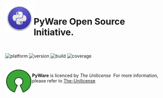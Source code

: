 <br>

<img align="left" width="90" height="90" src="https://github.com/albertcodes/pyware/blob/main/docs/img/python_icon.png">
<p vertical-align="middle"><h1>PyWare Open Source Initiative.</h1></p>

<br>

![platform](https://img.shields.io/badge/platform-python-blue)
![version](https://img.shields.io/badge/version-unreleased-red)
![build](http://img.shields.io/badge/build-passing-success.png)
![coverage](https://img.shields.io/badge/coverage-55.3%25-orange)

<br>

<img align="left" width="85" height="80" src="https://github.com/albertcodes/pyware/blob/main/docs/img/unilicense_logo.png">

**PyWare** is licenced by _The Unilicense_&nbsp;
For more information, please refer to [The-Unilicense](http://unlicense.org/)

<br>
